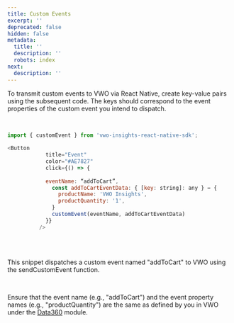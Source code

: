 ```yaml
---
title: Custom Events
excerpt: ''
deprecated: false
hidden: false
metadata:
  title: ''
  description: ''
  robots: index
next:
  description: ''
---
```

To transmit custom events to VWO via React Native, create key-value pairs using the subsequent code. The keys should correspond to the event properties of the custom event you intend to dispatch.

<br />

```javascript
import { customEvent } from 'vwo-insights-react-native-sdk';
  
<Button
            title="Event"
            color="#AE7827"
            click={() => {
		 
            eventName: “addToCart”,
              const addToCartEventData: { [key: string]: any } = {
                productName: 'VWO Insights',
                productQuantity: '1',
              }
              customEvent(eventName, addToCartEventData)
            }}
          />

```

<br />

<br />

This snippet dispatches a custom event named "addToCart" to VWO using the sendCustomEvent function.

<br />

Ensure that the event name (e.g., "addToCart") and the event property names (e.g., "productQuantity") are the same as defined by you in VWO under the [Data360](https://app.vwo.com/#/data360/events) module.
